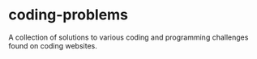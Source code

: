 # coding-problems

A collection of solutions to various coding and programming challenges found on coding websites.
